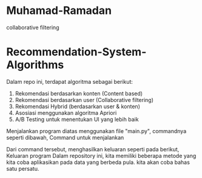 # Muhamad-Ramadan
collaborative filtering
# Recommendation-System-Algorithms
Dalam repo ini, terdapat algoritma sebagai berikut:

1. Rekomendasi berdasarkan konten (Content based)
2. Rekomendasi berdasarkan user (Collaborative filtering)
3. Rekomendasi Hybrid (berdasarkan user & konten)
4. Asosiasi menggunakan algoritma Apriori
5. A/B Testing untuk menentukan UI yang lebih baik

Menjalankan program diatas menggunakan file "main.py", commandnya seperti dibawah,
Command untuk menjalankan

Dari command tersebut, menghasilkan keluaran seperti pada berikut, Keluaran program
Dalam repository ini, kita memiliki beberapa metode yang kita coba aplikasikan pada data yang berbeda pula. kita akan coba bahas satu persatu.
